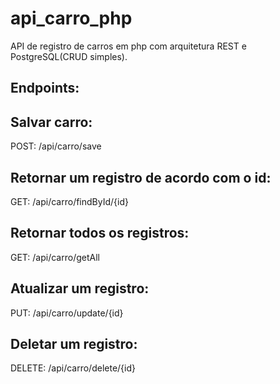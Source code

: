 # api_carro_php
API de registro de carros em php com arquitetura REST e PostgreSQL(CRUD simples).

## Endpoints:

## Salvar carro:

POST: /api/carro/save

## Retornar um registro de acordo com o id:

GET: /api/carro/findById/{id}

## Retornar todos os registros:

GET: /api/carro/getAll

## Atualizar um registro:

PUT: /api/carro/update/{id}

## Deletar um registro:

DELETE: /api/carro/delete/{id}
